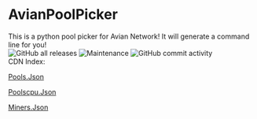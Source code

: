 # AvianPoolPicker
This is a python pool picker for Avian Network! It will generate a command line for you! <br>
  ![GitHub all releases](https://img.shields.io/github/downloads/AvianNetwork/AvianPoolPicker/total)
  ![Maintenance](https://img.shields.io/maintenance/yes/2022)
  ![GitHub commit activity](https://img.shields.io/github/commit-activity/w/AvianNetwork/AvianPoolPicker)
  <br>
CDN Index:

[Pools.Json](https://aviannetwork.github.io/AvianPoolPicker/pools.json)

[Poolscpu.Json](https://aviannetwork.github.io/AvianPoolPicker/poolscpu.json)

[Miners.Json](https://aviannetwork.github.io/AvianPoolPicker/miners.json)
